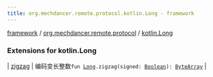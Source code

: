 ```yaml
---
title: org.mechdancer.remote.protocol.kotlin.Long - framework
---
```


[framework](../../index.html) / [org.mechdancer.remote.protocol](../index.html) / [kotlin.Long](./index.html)

### Extensions for kotlin.Long

| [zigzag](zigzag.html) | 编码变长整数`fun `[`Long`](https://kotlinlang.org/api/latest/jvm/stdlib/kotlin/-long/index.html)`.zigzag(signed: `[`Boolean`](https://kotlinlang.org/api/latest/jvm/stdlib/kotlin/-boolean/index.html)`): `[`ByteArray`](https://kotlinlang.org/api/latest/jvm/stdlib/kotlin/-byte-array/index.html) |

